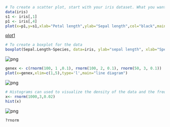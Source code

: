 

```R
# To create a scatter plot, start with your iris dataset. What you want to see is the variation of the sepal length and petal length.
data(iris)
s1 <- iris[,1]
p1 <- iris[,4]
plot(x=p1,y=s1,xlab="Petal length",ylab="Sepal length",col="black",main="Variition of sepal length with petal length")

```


[plot1](https://github.com/xiaowei3223/Bioinformatics-R/blob/master/1.7.1.png)



```R
# To create a boxplot for the data 
boxplot(Sepal.Length~Species, data=iris, ylab="sepal length", xlab="Species",main="Sepal length for different dpecies")
```


![png](output_1_0.png)



```R
genex <- c(rnorm(100, 1 ,0.1), rnorm(100, 2, 0.1), rnorm(50, 3, 0.1))
plot(x=genex,xlim=c(1,5),type='l',main="line diagram")
```


![png](output_2_0.png)



```R
# Histograms can used to visualize the density of the data and the frequency of every bin/category.
x<- rnorm(1000,3,0.02)
hist(x)
```


![png](output_3_0.png)



```R
?rnorm
```
